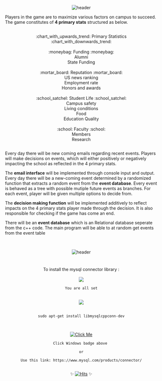 # 
<div align=center>

  \
	![header](https://capsule-render.vercel.app/api?type=waving&&color=timeAuto&width=400&height=300&section=header&text=UIUC%20Chancellor%20Simulator&fontSize=57&fontAlignY=35&desc=How+would+you+promote+the+school+if+one+day+you+are+elected+as+the+chancellor?&descAlign=50&descAlignY=55&descSize=21&animation=twinkling)
</div>

Players in the game are to maximize various factors on campus to succeed. The game constitutes of **4 primary stats** structured as below.




##  
<div align=center>
	:chart_with_upwards_trend: Primary Statistics :chart_with_downwards_trend:
	</br></br>
    :moneybag: Funding :moneybag: </br>
    Alumni </br>
    State Funding
    </br>
    </br>
    :mortar_board: Reputation :mortar_board: </br>
    US news ranking </br>
    Employment rate </br>
    Honors and awards 
    </br>
    </br>
    :school_satchel: Student Life :school_satchel: </br>
    Campus safety </br>
    Living conditions </br>
    Food </br>
    Education Quality 
    </br></br>
    :school: Faculty :school: </br>
    Members </br>
    Research </br>
    
</div>


## 

Every day there will be new coming emails regarding recent events. Players will make decisions on events, which will either positively or negatively impacting the school as reflected in the 4 primary stats.


The **email interface** will be implemented through console input and output. Every day there will be a new-coming event determined by a randomized function that extracts a random event from the **event database**. Every event is behaved as a tree with possible mutiple future events as branches. For each event, player will be given multiple options to decide from.

The **decision making function** will be implemented additively to reflect impacts on the 4 primary stats player made through the decision. It is also responsible for checking if the game has come an end.

There will be an **event database** which is an Relational database seperate from the c++ code. The main program will be able to at random get events from the event table

## 
<div align=center>

  \
	![header](https://capsule-render.vercel.app/api?type=rounded&&color=timeAuto&width=400&height=200&section=header&text=BUILD%20INSTRUCTIONS&fontSize=57&fontAlignY=50&&descAlign=50&descAlignY=55&descSize=21&animation=twinkling)
</div>

# 
<div align=center>

To install the mysql connector library :
</br></br>
<img src="https://img.shields.io/badge/mac%20OS-000000?style=for-the-badge&logo=MacOS&logoColor=white"></br>
```
You are all set
```
</br>
<img src="https://img.shields.io/badge/Linux-FCC624?style=for-the-badge&logo=Linux&logoColor=white">
</br></br>

```
sudo apt-get install libmysqlcppconn-dev
```

</br>

[![Click Me](https://img.shields.io/badge/Windows-0078D6?style=for-the-badge&logo=Windows&logoColor=white)](https://www.mysql.com/products/connector/)
```
Click Windows badge above 

or

Use this link: https://www.mysql.com/products/connector/
```

</div>

## 

<div align=center>
 
  :sparkles: [![Hits](https://hits.seeyoufarm.com/api/count/incr/badge.svg?url=https%3A%2F%2Fgithub.com%2Fjeewonkoo&count_bg=%23FF7B00&title_bg=%23555555&icon=&icon_color=%23E7E7E7&title=hits&edge_flat=false)](https://github.com/cs128-2021c/final-project-nowak-s-toewax) :sparkles:
  
</div>
